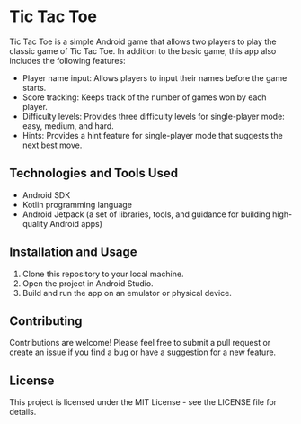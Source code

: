 # Tic Tac Toe

Tic Tac Toe is a simple Android game that allows two players to play the classic game of Tic Tac Toe. In addition to the basic game, this app also includes the following features:

- Player name input: Allows players to input their names before the game starts.
- Score tracking: Keeps track of the number of games won by each player.
- Difficulty levels: Provides three difficulty levels for single-player mode: easy, medium, and hard.
- Hints: Provides a hint feature for single-player mode that suggests the next best move.

## Technologies and Tools Used

- Android SDK
- Kotlin programming language
- Android Jetpack (a set of libraries, tools, and guidance for building high-quality Android apps)

## Installation and Usage

1. Clone this repository to your local machine.
2. Open the project in Android Studio.
3. Build and run the app on an emulator or physical device.

## Contributing

Contributions are welcome! Please feel free to submit a pull request or create an issue if you find a bug or have a suggestion for a new feature.

## License

This project is licensed under the MIT License - see the LICENSE file for details.
